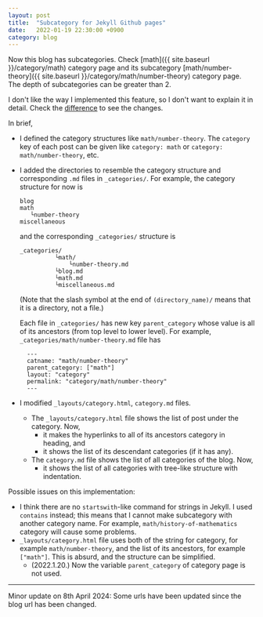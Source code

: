 ```yaml
---
layout: post
title:  "Subcategory for Jekyll Github pages"
date:   2022-01-19 22:30:00 +0900
category: blog
---
```

Now this blog has subcategories. Check [math]({{ site.baseurl }}/category/math) category page and its subcategory [math/number-theory]({{ site.baseurl }}/category/math/number-theory) category page. The depth of subcategories can be greater than 2.

I don't like the way I implemented this feature, so I don't want to explain it in detail. Check the [difference](https://github.com/hojin-kim/blog/commit/a44f42d5ab9325a0d684d625407e7e10ce74a54c) to see the changes.

In brief, 
* I defined the category structures like `math/number-theory`. The `category` key of each post can be given like `category: math` or `category: math/number-theory`, etc.
* I added the directories to resemble the category structure and corresponding `.md` files in `_categories/`. For example, the category structure for now is
    ```
    blog
    math
       └number-theory
    miscellaneous
    ```
  and the corresponding `_categories/` structure is 

    ```
    _categories/
              └math/
                  └number-theory.md
              └blog.md
              └math.md
              └miscellaneous.md
    ```
    (Note that the slash symbol at the end of `(directory_name)/` means that it is a directory, not a file.)
  
  Each file in `_categories/` has new key `parent_category` whose value is all of its ancestors (from top level to lower level). For example, `_categories/math/number-theory.md` file has 
  ```
    ---
    catname: "math/number-theory"
    parent_category: ["math"]
    layout: "category"
    permalink: "category/math/number-theory"
    ---
  ```
  
*  I modified `_layouts/category.html`, `category.md` files.
    * The `_layouts/category.html` file shows the list of post under the category. Now,
        * it makes the hyperlinks to all of its ancestors category in heading, and 
        * it shows the list of its descendant categories (if it has any).
    * The `category.md` file shows the list of all categories of the blog. Now,
        * it shows the list of all categories with tree-like structure with indentation.

Possible issues on this implementation:
* I think there are no `startswith`-like command for strings in Jekyll. I used `contains` instead; this means that I cannot make subcategory with another category name. For example, `math/history-of-mathematics` category will cause some problems.
* `_layouts/category.html` file uses both of the string for category, for example `math/number-theory`, and the list of its ancestors, for example `["math"]`. This is absurd, and the structure can be simplified. 
  * (2022.1.20.) Now the variable `parent_category` of category page is not used.

--- 
Minor update on 8th April 2024: Some urls have been updated since the blog url has been changed.